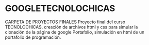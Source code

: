 # GOOGLETECNOLOCHICAS
CARPETA DE PROYECTOS FINALES
Proyecto final del curso TECNOLOCHICAS, creación de archivos html y css para simular la clonación de la página de google
Portafolio, simulación en html de un portafolio de programación.

